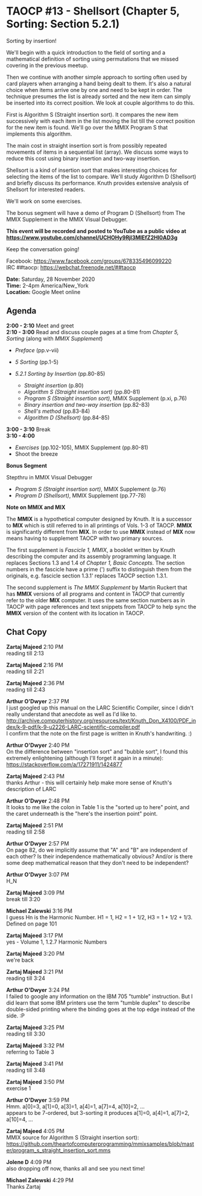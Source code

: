 # TAOCP #13 - Shellsort (Chapter 5, Sorting: Section 5.2.1)

Sorting by insertion!

We'll begin with a quick introduction to the field of sorting and a mathematical definition of sorting using permutations that we missed covering in the previous meetup.

Then we continue with another simple approach to sorting often used by card players when arranging a hand being dealt to them. It's also a natural choice when items arrive one by one and need to be kept in order. The technique presumes the list is already sorted and the new item can simply be inserted into its correct position. We look at couple algorithms to do this.

First is Algorithm S (Straight insertion sort). It compares the new item successively with each item in the list moving the list till the correct position for the new item is found. We'll go over the MMIX Program S that implements this algorithm.

The main cost in straight insertion sort is from possibly repeated movements of items in a sequential list (array). We discuss some ways to reduce this cost using binary insertion and two-way insertion.

Shellsort is a kind of insertion sort that makes interesting choices for selecting the items of the list to compare. We'll study Algorithm D (Shellsort) and briefly discuss its performance. Knuth provides extensive analysis of Shellsort for interested readers.

We'll work on some exercises.

The bonus segment will have a demo of Program D (Shellsort) from The MMIX Supplement in the MMIX Visual Debugger.

**This event will be recorded and posted to YouTube as a public video at https://www.youtube.com/channel/UCHOHy9Rjl3MlEfZ2HI0AD3g**

Keep the conversation going!

Facebook: https://www.facebook.com/groups/678335496099220<br>
IRC ##taocp: https://webchat.freenode.net/##taocp

**Date:** Saturday, 28 November 2020\
**Time:** 2-4pm America/New_York\
**Location:** Google Meet online

## Agenda

**2:00 - 2:10** Meet and greet\
**2:10 - 3:00** Read and discuss couple pages at a time from *Chapter 5, Sorting* (along with *MMIX Supplement*)

- *Preface* (pp.v-vii)

- *5 Sorting* (pp.1-5)

- *5.2.1 Sorting by Insertion* (pp.80-85)

  - *Straight insertion* (p.80)
  - *Algorithm S (Straight insertion sort)* (pp.80-81)
  - *Program S (Straight insertion sort)*, MMIX Supplement (p.xi, p.76)
  - *Binary insertion and two-way insertion* (pp.82-83)
  - *Shell's method* (pp.83-84)
  - *Algorithm D (Shellsort)* (pp.84-85)
    
**3:00 - 3:10** Break\
**3:10 - 4:00**
- *Exercises* (pp.102-105), MMIX Supplement (pp.80-81)
- Shoot the breeze

**Bonus Segment**

Stepthru in MMIX Visual Debugger

- *Program S (Straight insertion sort)*, MMIX Supplement (p.76)
- *Program D (Shellsort)*, MMIX Supplement (pp.77-78)

**Note on MMIX and MIX**

The **MMIX** is a hypothetical computer designed by Knuth. It is a successor to **MIX** which is still referred to in all printings of Vols. 1-3 of TAOCP. **MMIX** is significantly different from **MIX**. In order to use **MMIX** instead of **MIX** now means having to supplement TAOCP with two primary sources.

The first supplement is *Fascicle 1, MMIX*, a booklet written by Knuth describing the computer and its assembly programming language. It replaces Sections 1.3 and 1.4 of *Chapter 1, Basic Concepts*. The section numbers in the fascicle have a prime (') suffix to distinguish them from the originals, e.g. fascicle section 1.3.1' replaces TAOCP section 1.3.1.

The second supplement is *The MMIX Supplement* by Martin Ruckert that has **MMIX** versions of all programs and content in TAOCP that currently refer to the older **MIX** computer. It uses the same section numbers as in TAOCP with page references and text snippets from TAOCP to help sync the **MMIX** version of the content with its location in TAOCP.

## Chat Copy

**Zartaj Majeed** 2:10 PM\
reading till 2:13

**Zartaj Majeed** 2:16 PM\
reading till 2:21

**Zartaj Majeed** 2:36 PM\
reading till 2:43

**Arthur O'Dwyer** 2:37 PM\
I just googled up this manual on the LARC Scientific Compiler, since I didn't really understand that anecdote as well as I'd like to. http://archive.computerhistory.org/resources/text/Knuth_Don_X4100/PDF_index/k-9-pdf/k-9-u2226-LARC-scientific-compiler.pdf<br>
I confirm that the note on the first page is written in Knuth's handwriting. :)

**Arthur O'Dwyer** 2:40 PM\
On the difference between "insertion sort" and "bubble sort", I found this extremely enlightening (although I'll forget it again in a minute): https://stackoverflow.com/a/17271911/1424877

**Zartaj Majeed** 2:43 PM\
thanks Arthur - this will certainly help make more sense of Knuth's description of LARC

**Arthur O'Dwyer** 2:48 PM\
It looks to me like the colon in Table 1 is the "sorted up to here" point, and the caret underneath is the "here's the insertion point" point.

**Zartaj Majeed** 2:51 PM\
reading till 2:58

**Arthur O'Dwyer** 2:57 PM\
On page 82, do we implicitly assume that "A" and "B" are independent of each other? Is their independence mathematically obvious? And/or is there some deep mathematical reason that they don't need to be independent?

**Arthur O'Dwyer** 3:07 PM\
H_N

**Zartaj Majeed** 3:09 PM\
break till 3:20

**Michael Zalewski** 3:16 PM\
I guess Hn is the Harmonic Number. H1 = 1, H2 = 1 + 1/2, H3 = 1 + 1/2 + 1/3. Defined on page 101

**Zartaj Majeed** 3:17 PM\
yes - Volume 1, 1.2.7 Harmonic Numbers

**Zartaj Majeed** 3:20 PM\
we're back

**Zartaj Majeed** 3:21 PM\
reading till 3:24

**Arthur O'Dwyer** 3:24 PM\
I failed to google any information on the IBM 705 "tumble" instruction. But I did learn that some IBM printers use the term "tumble duplex" to describe double-sided printing where the binding goes at the top edge instead of the side. :P

**Zartaj Majeed** 3:25 PM\
reading till 3:30

**Zartaj Majeed** 3:32 PM\
referring to Table 3

**Zartaj Majeed** 3:41 PM\
reading till 3:48

**Zartaj Majeed** 3:50 PM\
exercise 1

**Arthur O'Dwyer** 3:59 PM\
Hmm.
a[0]=3, a[1]=0, a[3]=1, a[4]=1, a[7]=4, a[10]=2, ...\
appears to be 7-ordered, but 3-sorting it produces a[1]=0, a[4]=1, a[7]=2, a[10]=4, ...

**Zartaj Majeed** 4:05 PM\
MMIX source for Algorithm S (Straight insertion sort): https://github.com/theartofcomputerprogramming/mmixsamples/blob/master/program_s_straight_insertion_sort.mms

**Jolene D** 4:09 PM\
also dropping off now, thanks all and see you next time!

**Michael Zalewski** 4:29 PM\
Thanks Zartaj

